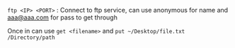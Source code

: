 ```ftp <IP> <PORT>``` : Connect to ftp service, can use anonymous for name and aaa@aaa.com for pass to get through

Once in can use ```get <filename>``` and ```put ~/Desktop/file.txt /Directory/path```
